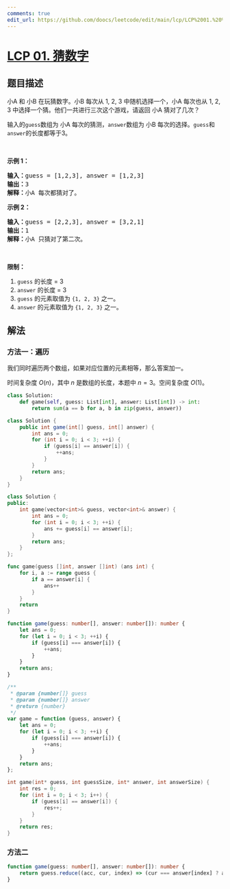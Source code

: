 ```yaml
---
comments: true
edit_url: https://github.com/doocs/leetcode/edit/main/lcp/LCP%2001.%20%E7%8C%9C%E6%95%B0%E5%AD%97/README.md
---
```


# [LCP 01. 猜数字](https://leetcode.cn/problems/guess-numbers)

## 题目描述

<!-- 这里写题目描述 -->

<p>小A 和 小B 在玩猜数字。小B 每次从 1, 2, 3 中随机选择一个，小A 每次也从 1, 2, 3 中选择一个猜。他们一共进行三次这个游戏，请返回 小A 猜对了几次？</p>

<p>输入的<code>guess</code>数组为 小A 每次的猜测，<code>answer</code>数组为 小B 每次的选择。<code>guess</code>和<code>answer</code>的长度都等于3。</p>

<p> </p>

<p><strong>示例 1：</strong></p>

<pre>
<strong>输入：</strong>guess = [1,2,3], answer = [1,2,3]
<strong>输出：</strong>3
<strong>解释：</strong>小A 每次都猜对了。</pre>

<p><strong>示例 2：</strong></p>

<pre>
<strong>输入：</strong>guess = [2,2,3], answer = [3,2,1]
<strong>输出：</strong>1
<strong>解释：</strong>小A 只猜对了第二次。</pre>

<p> </p>

<p><strong>限制：</strong></p>

<ol>
	<li><code>guess</code> 的长度 = 3</li>
	<li><code>answer</code> 的长度 = 3</li>
	<li><code>guess</code> 的元素取值为 <code>{1, 2, 3}</code> 之一。</li>
	<li><code>answer</code> 的元素取值为 <code>{1, 2, 3}</code> 之一。</li>
</ol>

## 解法

### 方法一：遍历

我们同时遍历两个数组，如果对应位置的元素相等，那么答案加一。

时间复杂度 $O(n)$，其中 $n$ 是数组的长度，本题中 $n=3$。空间复杂度 $O(1)$。

<!-- tabs:start -->

```python
class Solution:
    def game(self, guess: List[int], answer: List[int]) -> int:
        return sum(a == b for a, b in zip(guess, answer))
```

```java
class Solution {
    public int game(int[] guess, int[] answer) {
        int ans = 0;
        for (int i = 0; i < 3; ++i) {
            if (guess[i] == answer[i]) {
                ++ans;
            }
        }
        return ans;
    }
}
```

```cpp
class Solution {
public:
    int game(vector<int>& guess, vector<int>& answer) {
        int ans = 0;
        for (int i = 0; i < 3; ++i) {
            ans += guess[i] == answer[i];
        }
        return ans;
    }
};
```

```go
func game(guess []int, answer []int) (ans int) {
	for i, a := range guess {
		if a == answer[i] {
			ans++
		}
	}
	return
}
```

```ts
function game(guess: number[], answer: number[]): number {
    let ans = 0;
    for (let i = 0; i < 3; ++i) {
        if (guess[i] === answer[i]) {
            ++ans;
        }
    }
    return ans;
}
```

```js
/**
 * @param {number[]} guess
 * @param {number[]} answer
 * @return {number}
 */
var game = function (guess, answer) {
    let ans = 0;
    for (let i = 0; i < 3; ++i) {
        if (guess[i] === answer[i]) {
            ++ans;
        }
    }
    return ans;
};
```

```c
int game(int* guess, int guessSize, int* answer, int answerSize) {
    int res = 0;
    for (int i = 0; i < 3; i++) {
        if (guess[i] == answer[i]) {
            res++;
        }
    }
    return res;
}
```

<!-- tabs:end -->

### 方法二

<!-- tabs:start -->

```ts
function game(guess: number[], answer: number[]): number {
    return guess.reduce((acc, cur, index) => (cur === answer[index] ? acc + 1 : acc), 0);
}
```

<!-- tabs:end -->

<!-- end -->
